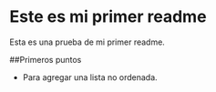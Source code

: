 # Este es mi primer readme
Esta es una prueba de mi primer readme.

##Primeros puntos
- Para agregar una lista no ordenada.
